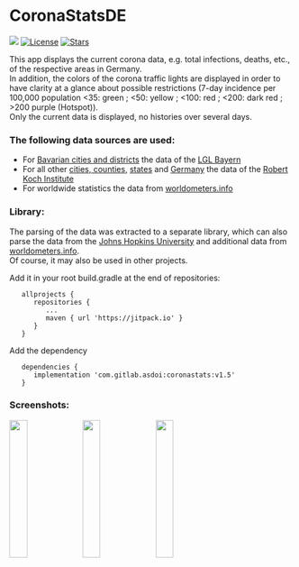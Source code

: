 # CoronaStatsDE
[![](https://jitpack.io/v/com.gitlab.asdoi/coronastats.svg)](https://jitpack.io/#com.gitlab.asdoi/coronastats)
[![License](https://img.shields.io/badge/dynamic/json.svg?label=License&url=https://gitlab.com/api/v4/projects/22258695?license=true&query=license.key&colorB=yellow)]()
[![Stars](https://img.shields.io/badge/dynamic/json.svg?style=social&label=Stars&url=https://gitlab.com/api/v4/projects/22258695&query=star_count&logo=gitlab)]()  

This app displays the current corona data, e.g. total infections, deaths, etc., of the respective areas in Germany.  
In addition, the colors of the corona traffic lights are displayed in order to have clarity at a glance about possible restrictions (7-day incidence per 100,000 population <35: green ; <50: yellow ; <100: red ; <200: dark red ; >200 purple (Hotspot)).  
Only the current data is displayed, no histories over several days.

### The following data sources are used:
 - For <a href="https://www.lgl.bayern.de/gesundheit/infektionsschutz/infektionskrankheiten_a_z/coronavirus/karte_coronavirus/index.htm">Bavarian cities and districts</a> the data of the <a href="https://www.lgl.bayern.de/">LGL Bayern</a>
  - For all other <a href="https://npgeo-corona-npgeo-de.hub.arcgis.com/datasets/917fc37a709542548cc3be077a786c17_0">cities, counties</a>, <a href="https://npgeo-corona-npgeo-de.hub.arcgis.com/datasets/ef4b445a53c1406892257fe63129a8ea_0">states</a> and <a href="https://www.rki.de/DE/Content/InfAZ/N/Neuartiges_Coronavirus/Fallzahlen.html">Germany</a> the data of the <a href="https://www.rki.de/">Robert Koch Institute</a>
   - For worldwide statistics the data from <a href="https://www.worldometers.info/">worldometers.info</a>

### Library:
The parsing of the data was extracted to a separate library, which can also parse the data from the <a href="https://www.jhu.edu/">Johns Hopkins University</a> and additional data from <a href="https://www.worldometers.info/">worldometers.info</a>.  
Of course, it may also be used in other projects.

Add it in your root build.gradle at the end of repositories:
```
   allprojects {
      repositories {
         ...
         maven { url 'https://jitpack.io' }
      }
   }
```

Add the dependency
```
   dependencies {
      implementation 'com.gitlab.asdoi:coronastats:v1.5'
   }
```


### Screenshots:
<img src="https://gitlab.com/asdoi/coronastats/-/raw/master/fastlane/metadata/android/en_US/images/phoneScreenshots/Screen1.png?inline=false" width="25%">
<img src="https://gitlab.com/asdoi/coronastats/-/raw/master/fastlane/metadata/android/en_US/images/phoneScreenshots/Screen2.png?inline=false" width="25%">
<img src="https://gitlab.com/asdoi/coronastats/-/raw/master/fastlane/metadata/android/en_US/images/phoneScreenshots/Screen3.png?inline=false" width="25%">
